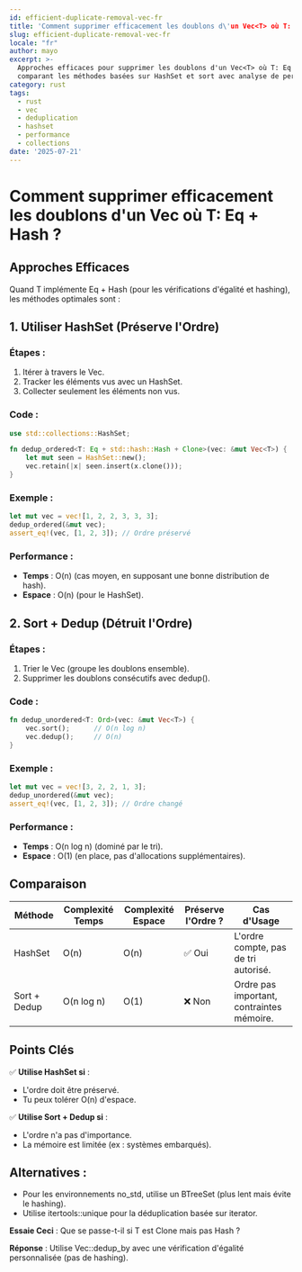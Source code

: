 ```yaml
---
id: efficient-duplicate-removal-vec-fr
title: 'Comment supprimer efficacement les doublons d\'un Vec<T> où T: Eq + Hash ?'
slug: efficient-duplicate-removal-vec-fr
locale: "fr"
author: mayo
excerpt: >-
  Approches efficaces pour supprimer les doublons d'un Vec<T> où T: Eq + Hash,
  comparant les méthodes basées sur HashSet et sort avec analyse de performance
category: rust
tags:
  - rust
  - vec
  - deduplication
  - hashset
  - performance
  - collections
date: '2025-07-21'
---
```


# Comment supprimer efficacement les doublons d'un Vec<T> où T: Eq + Hash ?

## Approches Efficaces

Quand T implémente Eq + Hash (pour les vérifications d'égalité et hashing), les méthodes optimales sont :

## 1. Utiliser HashSet (Préserve l'Ordre)

### Étapes :
1. Itérer à travers le Vec.
2. Tracker les éléments vus avec un HashSet.
3. Collecter seulement les éléments non vus.

### Code :
```rust
use std::collections::HashSet;

fn dedup_ordered<T: Eq + std::hash::Hash + Clone>(vec: &mut Vec<T>) {
    let mut seen = HashSet::new();
    vec.retain(|x| seen.insert(x.clone()));
}
```

### Exemple :
```rust
let mut vec = vec![1, 2, 2, 3, 3, 3];
dedup_ordered(&mut vec);
assert_eq!(vec, [1, 2, 3]); // Ordre préservé
```

### Performance :
- **Temps** : O(n) (cas moyen, en supposant une bonne distribution de hash).
- **Espace** : O(n) (pour le HashSet).

## 2. Sort + Dedup (Détruit l'Ordre)

### Étapes :
1. Trier le Vec (groupe les doublons ensemble).
2. Supprimer les doublons consécutifs avec dedup().

### Code :
```rust
fn dedup_unordered<T: Ord>(vec: &mut Vec<T>) {
    vec.sort();      // O(n log n)
    vec.dedup();     // O(n)
}
```

### Exemple :
```rust
let mut vec = vec![3, 2, 2, 1, 3];
dedup_unordered(&mut vec);
assert_eq!(vec, [1, 2, 3]); // Ordre changé
```

### Performance :
- **Temps** : O(n log n) (dominé par le tri).
- **Espace** : O(1) (en place, pas d'allocations supplémentaires).

## Comparaison

| Méthode | Complexité Temps | Complexité Espace | Préserve l'Ordre ? | Cas d'Usage |
|---------|------------------|-------------------|-------------------|-------------|
| HashSet | O(n) | O(n) | ✅ Oui | L'ordre compte, pas de tri autorisé. |
| Sort + Dedup | O(n log n) | O(1) | ❌ Non | Ordre pas important, contraintes mémoire. |

## Points Clés

✅ **Utilise HashSet si** :
- L'ordre doit être préservé.
- Tu peux tolérer O(n) d'espace.

✅ **Utilise Sort + Dedup si** :
- L'ordre n'a pas d'importance.
- La mémoire est limitée (ex : systèmes embarqués).

## Alternatives :
- Pour les environnements no_std, utilise un BTreeSet (plus lent mais évite le hashing).
- Utilise itertools::unique pour la déduplication basée sur iterator.

**Essaie Ceci** : Que se passe-t-il si T est Clone mais pas Hash ?

**Réponse** : Utilise Vec::dedup_by avec une vérification d'égalité personnalisée (pas de hashing).